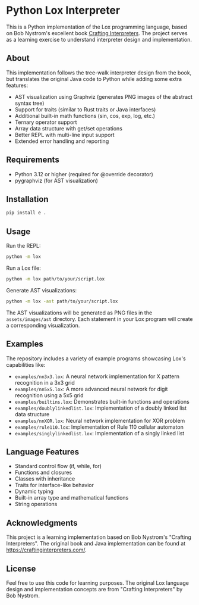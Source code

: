 # Python Lox Interpreter

This is a Python implementation of the Lox programming language, based on Bob Nystrom's excellent book [Crafting Interpreters](https://craftinginterpreters.com/). The project serves as a learning exercise to understand interpreter design and implementation.

## About

This implementation follows the tree-walk interpreter design from the book, but translates the original Java code to Python while adding some extra features:

- AST visualization using Graphviz (generates PNG images of the abstract syntax tree)
- Support for traits (similar to Rust traits or Java interfaces)
- Additional built-in math functions (sin, cos, exp, log, etc.)
- Ternary operator support
- Array data structure with get/set operations
- Better REPL with multi-line input support
- Extended error handling and reporting

## Requirements

- Python 3.12 or higher (required for @override decorator)
- pygraphviz (for AST visualization)

## Installation

```bash
pip install e .
```

## Usage

Run the REPL:
```bash
python -m lox
```

Run a Lox file:
```bash
python -m lox path/to/your/script.lox
```

Generate AST visualizations:
```bash
python -m lox -ast path/to/your/script.lox
```

The AST visualizations will be generated as PNG files in the `assets/images/ast` directory. Each statement in your Lox program will create a corresponding visualization.

## Examples

The repository includes a variety of example programs showcasing Lox's capabilities like:

- `examples/nn3x3.lox`: A neural network implementation for X pattern recognition in a 3x3 grid
- `examples/nn5x5.lox`: A more advanced neural network for digit recognition using a 5x5 grid
- `examples/builtins.lox`: Demonstrates built-in functions and operations
- `examples/doublylinkedlist.lox`: Implementation of a doubly linked list data structure
- `examples/nnXOR.lox`: Neural network implementation for XOR problem
- `examples/rule110.lox`: Implementation of Rule 110 cellular automaton
- `examples/singlylinkedlist.lox`: Implementation of a singly linked list

## Language Features

- Standard control flow (if, while, for)
- Functions and closures
- Classes with inheritance
- Traits for interface-like behavior
- Dynamic typing
- Built-in array type and mathematical functions
- String operations

## Acknowledgments

This project is a learning implementation based on Bob Nystrom's "Crafting Interpreters". The original book and Java implementation can be found at https://craftinginterpreters.com/.

## License

Feel free to use this code for learning purposes. The original Lox language design and implementation concepts are from "Crafting Interpreters" by Bob Nystrom.